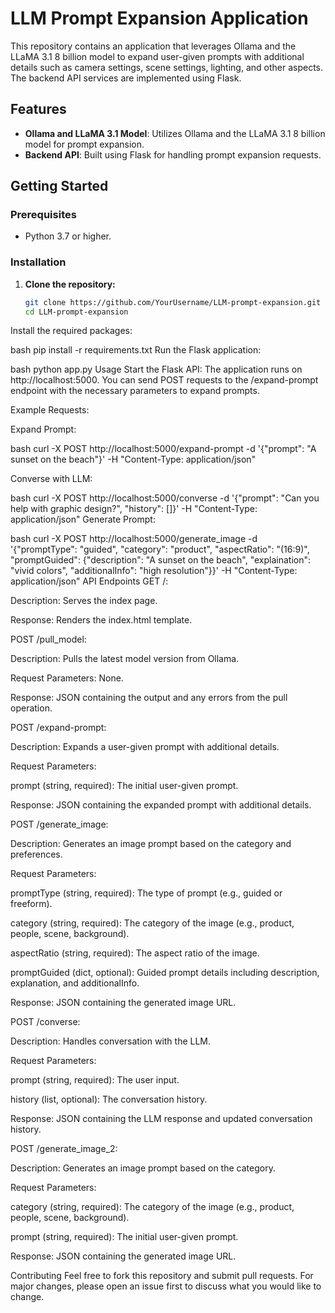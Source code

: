 # LLM Prompt Expansion Application

This repository contains an application that leverages Ollama and the LLaMA 3.1 8 billion model to expand user-given prompts with additional details such as camera settings, scene settings, lighting, and other aspects. The backend API services are implemented using Flask.

## Features
- **Ollama and LLaMA 3.1 Model**: Utilizes Ollama and the LLaMA 3.1 8 billion model for prompt expansion.
- **Backend API**: Built using Flask for handling prompt expansion requests.

## Getting Started

### Prerequisites
- Python 3.7 or higher.

### Installation

1. **Clone the repository:**
   ```bash
   git clone https://github.com/YourUsername/LLM-prompt-expansion.git
   cd LLM-prompt-expansion
Install the required packages:

bash
pip install -r requirements.txt
Run the Flask application:

bash
python app.py
Usage
Start the Flask API: The application runs on http://localhost:5000. You can send POST requests to the /expand-prompt endpoint with the necessary parameters to expand prompts.

Example Requests:

Expand Prompt:

bash
curl -X POST http://localhost:5000/expand-prompt -d '{"prompt": "A sunset on the beach"}' -H "Content-Type: application/json"

Converse with LLM:

bash
curl -X POST http://localhost:5000/converse -d '{"prompt": "Can you help with graphic design?", "history": []}' -H "Content-Type: application/json"
Generate Prompt:

bash
curl -X POST http://localhost:5000/generate_image -d '{"promptType": "guided", "category": "product", "aspectRatio": "(16:9)", "promptGuided": {"description": "A sunset on the beach", "explaination": "vivid colors", "additionalInfo": "high resolution"}}' -H "Content-Type: application/json"
API Endpoints
GET /:

Description: Serves the index page.

Response: Renders the index.html template.

POST /pull_model:

Description: Pulls the latest model version from Ollama.

Request Parameters: None.

Response: JSON containing the output and any errors from the pull operation.

POST /expand-prompt:

Description: Expands a user-given prompt with additional details.

Request Parameters:

prompt (string, required): The initial user-given prompt.

Response: JSON containing the expanded prompt with additional details.

POST /generate_image:

Description: Generates an image prompt based on the category and preferences.

Request Parameters:

promptType (string, required): The type of prompt (e.g., guided or freeform).

category (string, required): The category of the image (e.g., product, people, scene, background).

aspectRatio (string, required): The aspect ratio of the image.

promptGuided (dict, optional): Guided prompt details including description, explanation, and additionalInfo.

Response: JSON containing the generated image URL.

POST /converse:

Description: Handles conversation with the LLM.

Request Parameters:

prompt (string, required): The user input.

history (list, optional): The conversation history.

Response: JSON containing the LLM response and updated conversation history.

POST /generate_image_2:

Description: Generates an image prompt based on the category.

Request Parameters:

category (string, required): The category of the image (e.g., product, people, scene, background).

prompt (string, required): The initial user-given prompt.

Response: JSON containing the generated image URL.

Contributing
Feel free to fork this repository and submit pull requests. For major changes, please open an issue first to discuss what you would like to change.
